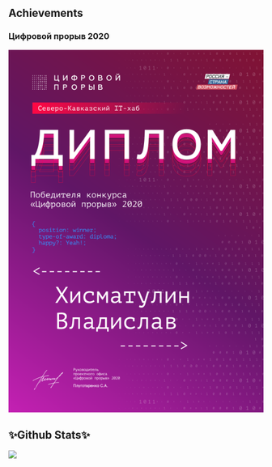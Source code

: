 ## Achievements

### Цифровой прорыв 2020
![](https://github.com/liquiddeath13/liquiddeath13/blob/master/29bcc3b1-13c8-4c10-b09a-0b36ed27ff01.png)

## ✨Github Stats✨
<!---
- 🔭 I’m currently working on my diplomacy
- 🌱 I’m currently learning life rules
- 👯 I’m looking to collaborate on some very non-trivial projects
- 🤔 I’m looking for help with $$$
- 💬 Ask me about the weather today
- 📫 How to reach me: PM
- 😄 Pronouns: yAy^-^
- ⚡ Fun fact: paint fan, beware!!!
--->
![](https://github-readme-stats.vercel.app/api?username=liquiddeath13&show_icons=true&theme=radical)

